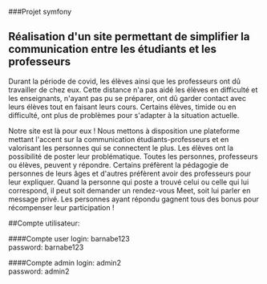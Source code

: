 ###Projet symfony
## Réalisation d'un site permettant de simplifier la communication entre les étudiants et les professeurs

Durant la période de covid, les élèves ainsi que les professeurs ont dû travailler de chez eux. Cette distance n'a pas aidé les élèves en difficulté et les enseignants, n'ayant pas pu se préparer, ont dû garder contact avec leurs élèves tout en faisant leurs cours. 
Certains élèves, timide ou en difficulté, ont plus de problèmes pour s'adapter à la situation actuelle. 

Notre site est là pour eux ! 
Nous mettons à disposition une plateforme mettant l'accent sur la communication étudiants-professeurs et en valorisant les personnes qui se connectent le plus. 
Les élèves ont la possibilité de poster leur problématique. 
Toutes les personnes, professeurs ou élèves, peuvent y répondre. Certains préfèrent la pédagogie de personnes de leurs âges et d'autres préfèrent avoir des professeurs pour leur expliquer. 
Quand la personne qui poste a trouvé celui ou celle qui lui correspond, il peut soit demander un rendez-vous Meet, soit lui parler en message privé.
Les personnes ayant répondu gagnent tous des bonus pour récompenser leur participation !



##Compte utilisateur:

####Compte user
login: barnabe123   
password: barnabe123

####Compte admin
login: admin2  
password: admin2
